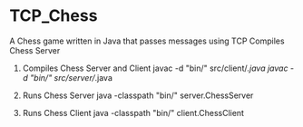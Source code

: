 # TCP_Chess
A Chess game written in Java that passes messages using TCP
Compiles Chess Server

1) Compiles Chess Server and Client
javac -d "bin/" src/client/*.java
javac -d "bin/" src/server/*.java

2) Runs Chess Server
java -classpath "bin/" server.ChessServer

3) Runs Chess Client
java -classpath "bin/" client.ChessClient

